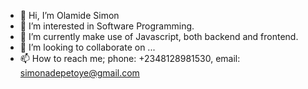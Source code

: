 - 👋 Hi, I’m Olamide Simon
- 👀 I’m interested in Software Programming.
- 🌱 I’m currently make use of Javascript, both backend and frontend.
- 💞️ I’m looking to collaborate on ...
- 📫 How to reach me; phone: +2348128981530, email: simonadepetoye@gmail.com

<!---
I'm quite open to take on Javascript offers and jobs, more likely ReactJs and React Native with Node.Js
